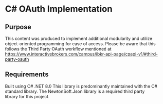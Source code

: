 # C# OAuth Implementation
## Purpose
This content was produced to implement additional modularity and utilize object-oriented programming for ease of access.
Please be aware that this follows the Third Party OAuth workflow mentioned at https://www.interactivebrokers.com/campus/ibkr-api-page/cpapi-v1/#third-party-oauth 

## Requirements
Built using C# .NET 8.0
This library is predominantly maintained with the C# standard library.
The NewtonSoft.Json library is a required third party library for this project.
